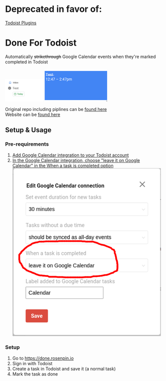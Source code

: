 # Deprecated in favor of:
[Todoist Plugins](https://github.com/rosenpin/todoist-plugins)



# Done For Todoist
Automatically ~~strikethrough~~ Google Calendar events when they're marked completed in Todoist

![example](ART/example-todoist.png)
![example](ART/example.png)

Original repo including piplines can be [found here](https://gitlab.com/rosenpin/done-for-todoist)  
Website can be [found here](https://done.rosenpin.io)  

## Setup & Usage
### Pre-requirements
1. [Add Google Calendar integration to your Todoist account](https://get.todoist.help/hc/en-us/articles/115003128085-Use-Google-Calendar-with-Todoist)
2. [In the Google Calendar integration, choose "leave it on Google Calendar" in the When a task is completed option](https://todoist.com/prefs/integrations)
![](ART/calendar-option.png)

### Setup
1. Go to https://done.rosenpin.io
2. Sign in with Todoist
3. Create a task in Todoist and save it (a normal task)
4. Mark the task as done
